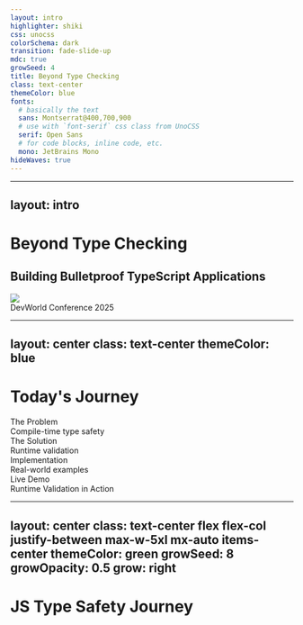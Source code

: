 ```yaml
---
layout: intro
highlighter: shiki
css: unocss
colorSchema: dark
transition: fade-slide-up
mdc: true
growSeed: 4
title: Beyond Type Checking
class: text-center
themeColor: blue
fonts:
  # basically the text
  sans: Montserrat@400,700,900
  # use with `font-serif` css class from UnoCSS
  serif: Open Sans
  # for code blocks, inline code, etc.
  mono: JetBrains Mono
hideWaves: true
---
```


---
layout: intro
---

<div class="relative pb-8">
  <h1 class="!text-8xl !leading-23 !mb-6"> Beyond Type Checking </h1>

  <h2 color-blue-200 pb-4> Building <span v-mark.blue.highlight.delay300 color-white>Bulletproof</span> TypeScript Applications </h2>

  <div class="absolute top-[100%] left-0">
    <div><img src="/devworld-logo.png" class="h-12 pb-2"></div>
    <div text-sm opacity-75>DevWorld Conference 2025</div>
  </div>
</div>

<!--
Hello everyone, welcome to my talk about Beyond Type Checking!

I'm looking forward to sharing with you today how we can make our TypeScript applications truly bulletproof

TypeScript has revolutionized how we write JavaScript, however there's a critical gap between compile-time and runtime. Today, we'll bridge that gap together.
-->

---
layout: center
class: text-center
themeColor: blue
---

# Today's Journey

<div class="grid grid-cols-2 gap-4 mt-8 text-center">
  <div v-click class="p-4 border rounded-lg bg-yellow-900/20">
    <div i-ph:warning-circle-duotone class="text-4xl mb-2 mx-auto" />
    <div class="font-bold">The Problem</div>
    <div class=" opacity-75">Compile-time type safety</div>
  </div>

  <div v-click class="p-4 border rounded-lg bg-blue-900/20">
    <div i-logos-zod class="text-4xl mb-2 mx-auto" />
    <div class="font-bold">The Solution</div>
    <div class=" opacity-75">Runtime validation</div>
  </div>

  <div v-click class="p-4 border rounded-lg bg-purple-900/20">
    <div i-ph:code-duotone class="text-4xl mb-2 mx-auto" />
    <div class="font-bold">Implementation</div>
    <div class=" opacity-75">Real-world examples</div>
  </div>

  <div v-click class="p-4 border rounded-lg bg-green-900/20">
    <div i-ph:rocket-launch-duotone class="text-4xl mb-2 mx-auto" />
    <div class="font-bold">Live Demo</div>
    <div class=" opacity-75">Runtime Validation in Action</div>
  </div>
</div>

<!--
In this session, we'll explore the runtime type safety challenges we face.

I'll show how we can use schema validation can help solve these problems with real-world examples.

We'll finish with a live demo of end-to-end type safety in action.
-->

---
layout: center
class: text-center flex flex-col justify-between max-w-5xl mx-auto items-center
themeColor: green
growSeed: 8
growOpacity: 0.5
grow: right
---

# JS Type Safety Journey

<div class="relative flex justify-center mt-12">
  <!-- Timeline line -->
  <div v-click="1" class="absolute left-0 right-0 top-[66px] transform -translate-y-1/2 h-1px bg-white/20"></div>

  <!-- Timeline items -->
  <div class="flex justify-between items-center">
    <div v-click class="timeline-item">
      <div class="icon-container bg-yellow-400">
        <div i-vscode-icons:file-type-js-official class="text-6xl" />
      </div>
      <div class="timeline-label">
        JavaScript's<br>"Trust Me" Era
      </div>
    </div>
    <div v-click class="timeline-item">
      <div class="icon-container bg-blue-400">
        <div i-vscode-icons:file-type-typescript-official class="text-6xl" />
      </div>
      <div class="timeline-label">TypeScript<br>Compile-Time Safety</div>
    </div>
    <div v-click class="timeline-item">
      <div class="icon-container bg-red-400">
        <div i-ph:shield-warning class="text-6xl" />
      </div>
      <div class="timeline-label">Runtime<br>Safety Gap</div>
    </div>
  </div>
</div>

<style>
.timeline-item {
  @apply flex flex-col items-center transition-all duration-500;
  opacity: 0;
  transform: translateY(20px);
  transform-origin: 50% 50%;
  scale: 0.9;
}

.icon-container {
  @apply w-30 h-30 rounded-full flex items-center justify-center
         mb-4 shadow-lg transition-transform hover:scale-110;
}

.timeline-label {
  @apply text-lg text-center px-8 font-semibold;
}

.slidev-vclick-target {
  opacity: 1;
  transform: translateY(0);
}

.slidev-vclick-current.timeline-item {
  scale: 1.1;
}
</style>

<!--
Let's look at how we got here. Our journey with type safety has three distinct phases. First, the JavaScript era—the 'trust me' era. I honestly don't know how we were able to code production apps like this. Then came TypeScript—a game changer. Suddenly, we had compile-time safety, and those red squiggly lines became our best friends. But we discovered a problem: all our beautiful types disappear at runtime. That's our focus today—bridging this gap. Quick show of hands—who's been bitten by runtime type errors? Those hands? That's why we're here.
-->

---
layout: two-cols
class: items-stretch gap-8
themeColor: green
---

<h1 class="!mb-0">The Trust Boundary</h1>

<div class="system-architecture">
  <div class="node frontend safe" v-click>
    <div i-ph:shield-check-duotone class="text-2xl icon" />
    <div class="node-label">Javascript<br/>Application (Frontend / Backend)</div>
  </div>
  <div class="node frontend safe" v-click="2">
    <div i-ph:shield-check-duotone class="text-2xl icon" />
    <div class="node-label">Typescript<br/>Application (Frontend / Backend)</div>
  </div>
  <div v-click class="trust-boundary">TS Trust Boundary</div>
  <div class="external grid grid-cols-2 gap-4">
    <div class="node api danger" v-click>
      <div i-ph:warning-circle-duotone class="text-2xl icon" />
      <div class="node-label">API</div>
    </div>
    <div class="node db danger" v-click>
      <div i-ph:database-duotone class="text-2xl icon" />
      <div class="node-label">Session / <br> Local Storage</div>
    </div>
    <div class="node query danger" v-click>
      <div i-ph:question-duotone class="text-2xl icon" />
      <div class="node-label">Path \ Query Params</div>
    </div>
    <div class="node env danger" v-click>
      <div i-ph:gear-duotone class="text-2xl icon" />
      <div class="node-label">ENV Vars</div>
    </div>
    <div class="node env danger" v-click>
      <div i-ph:gear-duotone class="text-2xl icon" />
      <div class="node-label">File System</div>
    </div>
    <div class="node env danger" v-click>
      <div i-ph:gear-duotone class="text-2xl icon" />
      <div class="node-label">Form Data</div>
    </div>
  </div>
</div>

::right::

<div class="absolute top-10 left-115" v-click="1">

````md magic-move {at: 2}
```js
// JavaScript's "Trust Me" Era
const user = {
  id: '123',
  name: 'Alice'
} // Let's hope this is a user
```

```ts
// TypeScript's Compile-Time Safety
interface User {
  id: string
  name: string
}

const user: User = {
  id: '123',
  name: 'Alice'
} // ✅ Compile-time check
```

```ts
// TypeScript's Compile-Time Safety
interface User {
  id: string
  name: string
}

// Outside Trust Boundary: We just hope these match
const response = await api.getUser()
const user = response.data as User // 😰
```

```ts
// TypeScript's Compile-Time Safety
interface User {
  id: string
  name: string
}

// Outside Trust Boundary: We just hope these match
const response = await api.getUser()
const user = response.data as User // 😰

const storage = localStorage.getItem('user') // 😰
const user = JSON.parse(storage) as User // 😰
```

```ts
// TypeScript's Compile-Time Safety
interface User {
  id: string
  name: string
}

// Outside Trust Boundary: We just hope these match
const response = await api.getUser()
const user = response.data as User // 😰

const storage = localStorage.getItem('user') // 😰
const user = JSON.parse(storage) as User // 😰

const { id } = useRoute().query as User['id'] // 😰
```

```ts
// TypeScript's Compile-Time Safety
interface User {
  id: string
  name: string
}

// Outside Trust Boundary: We just hope these match
const response = await api.getUser()
const user = response.data as User // 😰

const storage = localStorage.getItem('user') // 😰
const user = JSON.parse(storage) as User // 😰

const { id } = useRoute().query as User['id'] // 😰

const apiKey = process.env.API_KEY as string // 😰
```

```ts
// TypeScript's Compile-Time Safety
interface User {
  id: string
  name: string
}

// Outside Trust Boundary: We just hope these match
const response = await api.getUser()
const user = response.data as User // 😰

const storage = localStorage.getItem('user') // 😰
const user = JSON.parse(storage) as User // 😰

const { id } = useRoute().query as User['id'] // 😰

const apiKey = process.env.API_KEY as string // 😰

const file = fs.readFileSync('user.json') // 😰
const config = JSON.parse(file) as Config // 😰
```

```ts
// TypeScript's Compile-Time Safety
interface User {
  id: string
  name: string
}

// Outside Trust Boundary: We just hope these match
const response = await api.getUser()
const user = response.data as User // 😰

const storage = localStorage.getItem('user') // 😰
const user = JSON.parse(storage) as User // 😰

const { id } = useRoute().query as User['id'] // 😰

const apiKey = process.env.API_KEY as string // 😰

const file = fs.readFileSync('user.json') // 😰
const config = JSON.parse(file) as Config // 😰

const { register } = useForm<User>();
return (
  <input {
    ...register("firstName", { required: true, maxLength: 20 })
    } />
);
```
````

</div>

<style>
.system-architecture {
  @apply relative h-full w-full mt--2;
}

.node {
  @apply w-24 h-24 rounded-2xl flex flex-col items-center
         justify-center p-2 border-2 border-gray-700 bg-gray-800/30;
}

.safe {
  @apply bg-[#367450] border-2 border-green-600;
}

.danger {
  @apply bg-red-800/30 border-2 border-red-600;
}

.node-label {
  @apply mt-1 text-xs text-center;
}

.frontend { position: absolute; left: 7%; top: 60px }
.external { position: absolute; left: 40%; top: 60px }

.trust-boundary {
  @apply absolute left-[2px] text-center top-[26px] h-[150px] w-[150px] rounded-xl p-2 text-sm text-yellow-400 bg-yellow-50/10;
}
</style>

<!--
Firstly lets look at something I call the Trust Boundary. Inside, TypeScript protects us. Outside? We're making promises we can't keep. Every time you're doing one of these things you're losing trust that the application will run correctly.

Let's look at some code. Here's our safe TypeScript code—beautiful type checking, the compiler has our back. Now, outside the boundary: see these 'as' keywords? Each one is a leap of faith. We're telling TypeScript: Trust me, back to the "trust me" phase.

Last month, a production bug cost the team two days of debugging—all because we trusted data across this boundary. Every 'as' in your codebase is a red flag. Each type assertion is a potential bug. And TypeScript can't help us here.
-->

---
layout: two-cols-header
themeColor: green
---

# Real-World Impact

::left::

<div class="p-3 border rounded-lg bg-red-900/10" v-click>
  <h4 class="mb-2">Common Pain Points</h4>
  <div class="grid gap-1 opacity-75">
    <div>❌ Type coercion errors in API responses</div>
    <div>❌ Unexpected null/undefined values</div>
    <div>❌ Invalid enum values from external systems</div>
    <div>❌ Unable to access data due to security restrictions</div>
    <div>❌ Cross-site scripting (XSS) from unvalidated data </div>
  </div>
</div>

<div class="p-3 border rounded-lg bg-yellow-900/10 mt-4" v-click>
  <h4 class="mb-2">The Cost</h4>
  <div class="grid gap-1 opacity-75">
    <div>💸 Data-related bugs are costly</div>
    <div>⏱️ Significant debugging time</div>
    <div>😡 User experience degradation</div>
    <div>🔒 Potential security risks</div>
  </div>
</div>

::right::

<v-click>

```ts
// Example: API Response Validation
interface User {
  id: string
  email: string
  createdAt: Date
  role: 'ADMIN' | 'USER'
  preferences: { theme: 'light' | 'dark' }
}

// What we receive from API
const apiResponse: User = {
  id: '123', // ✅
  email: 'not-valid', // ❌ Invalid format
  createdAt: '2024-13-45', // ❌ Invalid date
  role: 'admin', // ❌ Wrong case
  preferences: { theme: 'blue' } // ❌ Invalid theme
}

// Runtime errors
apiResponse.email.includes('@') // 💥 Invalid email
new Date(apiResponse.createdAt) // 💥 Invalid date
apiResponse.role === 'ADMIN' // 💥 Case mismatch
```

</v-click>

<!--
These aren't just theoretical problems. Last month, a client's app was silently crashing and not showing critical information because an API returning the status of an application started running null, this was a required field and because of an api change it broke without them knowing.

Each of these failures costs time and money. Best case: immediate error and quick fix. Worst case: silent data corruption.

Who's had an API change break their app? Anyone here lost hours debugging an ENV issue?
-->

---
themeColor: green
layout: two-cols-narrow
layoutClass: items-center
---

# The Runtime Validation Gap

::right::

````md magic-move
```ts
// Real-world example
interface LoanStatusResponse {
  id: string
  loanStatus: {
    amount: number
    currency: 'USD' | 'EUR'
    status: 'pending' | 'approved' | 'rejected'
    interestRate: number
  }
  total: number
  createdAt: Date
}
```

```ts
// Real-world example
interface LoanStatusResponse {
  id: string
  loanStatus: {
    amount: number
    currency: 'USD' | 'EUR'
    status: 'pending' | 'approved' | 'rejected'
    interestRate: number
  }
  total: number
  createdAt: Date
}

// What you get
const response: LoanStatusResponse = {
  id: '12345',
  loanStatus: null, // 😱 Should be an object!
  total: '0', // 😱 Shouldn't be zero!
  createdAt: '2025-01-01'
}
```
````

<!--
Let's see this problem in action. Here's a real-world example I encountered recently. First, look at our TypeScript interface—clean, precise, everything perfectly typed. This is what our code expects.

Now, here's what actually comes from the API: IDs as numbers instead of strings, amounts as strings instead of numbers, invalid enum values, malformed dates, negative values where they should be positive.

This exact scenario happened to a client—the bug made it to production, took down their payment processing for 2 hours, and cost them thousands in lost revenue. But we can prevent all of this. With runtime validation.

But there's a solution to solve this problem. We can make these boundaries safe. Let's see how.
-->

---
layout: statement
themeColor: green
---

<h1> From Blind Faith to  <span v-mark.green.highlight.delay600="1" color-white> Bulletproof Validation </span> </h1>

<h2> Building Trust Through <span v-mark.green.underline.delay2000="1" color-white>Runtime Validation </span> </h2>

<!--
Today, I want to take you on a journey - from the days of blind faith in our code to building truly bulletproof applications. We'll explore how runtime validation can transform the way we write TypeScript code and protect our applications from those sneaky type errors that slip through at runtime.

I've been working with TypeScript for years, and I've seen firsthand how devastating runtime type errors can be. But I've also discovered powerful solutions that can help us build more reliable applications. That's what I'm excited to share with you today.

By the end of this talk, you'll have practical strategies to protect your TypeScript applications from runtime type errors, making your code more robust and your development process more confident.
-->

---
layout: iframe-right
url: https://standardschema.dev/
themeColor: indigo
scale: 0.7
---

# What's Out There?

<div class="space-y-4">
  <div class="text-lg font-bold mb-4">Schema Validation Libraries</div>
  <div class="grid grid-cols-2 gap-4">
    <v-clicks>
      <div class="p-3 border rounded-lg flex items-center gap-2" :class="$slidev.nav.clicks > 3 ? 'border-green-500 bg-green-500/10' : ''">
        <div i-logos-zod class="text-2xl" />
        <div>Zod</div>
      </div>
      <div class="p-3 border rounded-lg flex items-center gap-2" :class="$slidev.nav.clicks > 3 ? 'border-green-500 bg-green-500/10' : ''">
        <img src="/valibot.png" class="h-8 w-8" />
        <div>Valibot</div>
      </div>
      <div class="p-3 border rounded-lg flex items-center gap-2" :class="$slidev.nav.clicks > 3 ? 'border-green-500 bg-green-500/10' : ''">
        <img src="/arktype.svg" class="h-6 w-6" />
        <div>Arktype</div>
      </div>
    </v-clicks>
  </div>
</div>

<!--
Let's talk solutions. There are several great validation libraries out there, however our focus today will be Zod.

Zod stands out for several reasons: it's TypeScript-first, has zero dependencies, an incredibly expressive API, and fantastic ecosystem support.

Recently, went live with Zod in a large enterprise app—it caught 37 type mismatches in the first week, and the team's confidence in the codebase skyrocketed. Let's see it in action—I'll show you some real-world examples.
-->

---
layout: center
themeColor: indigo
---

# [What is]{.color-indigo-200} Standard Schema?

<div class="grid grid-cols-2 gap-6 mt-6">
  <div class="p-4 border rounded-lg bg-purple-900/20" v-click>
    <div class="font-bold mb-1">Collaborative Initiative</div>
    <div class="opacity-75">Created through collaboration between Zod, Valibot, and ArkType teams</div>
  </div>
  <div class="p-4 border rounded-lg bg-blue-900/20" v-click>
    <div class="font-bold mb-1">Ecosystem Integration</div>
    <div class="opacity-75">Designed for seamless adoption across frameworks and tools</div>
  </div>
  <div class="p-4 border rounded-lg bg-green-900/20" v-click>
    <div class="font-bold mb-1">Universal Standard</div>
    <div class="opacity-75">Unified approach to schema validation across the JavaScript ecosystem</div>
  </div>
  <div class="p-4 border rounded-lg bg-yellow-900/20" v-click>
    <div class="font-bold mb-1">Community-Driven</div>
    <div class="opacity-75">Evolving best practices shaped by real-world implementation</div>
  </div>
</div>

<!--
Choosing a library that supports Standard Schema is increasingly important as the ecosystem evolves. Created by the minds behind Zod, Valibot, and ArkType, it represents where validation is heading.

The key advantage is future-proofing your codebase. As more libraries implement the spec, your validation logic becomes portable. You can switch between libraries without rewriting code, and your tools will work consistently across different validation solutions.

The community aspect is crucial - as adoption grows, we're seeing more shared tooling, documentation, and best practices. This makes it easier to learn, implement, and maintain validation across projects.

Framework creators are also taking notice, with many building Standard Schema support into their tools. This means better integration and a more consistent development experience across the ecosystem.
-->

---
themeColor: indigo
layout: two-cols-narrow
layoutClass: items-center
---

# Schema Validation {.text-indigo-200}
# Why Zod?

::right::
<div class="grid gap-4">
  <div class="flex items-center gap-2">
    <div i-ph:star-duotone class="text-xl text-yellow-400" />
    <div><strong>Popular Choice:</strong> Most widely adopted in the TypeScript ecosystem</div>
  </div>

  <div class="flex items-center gap-2">
    <div i-ph:shield-check-duotone class="text-xl text-green-400" />
    <div><strong>Type Safety:</strong> Seamless TypeScript integration</div>
  </div>

  <div class="flex items-center gap-2">
    <div i-ph:code-duotone class="text-xl text-blue-400" />
    <div><strong>Developer Experience:</strong> Intuitive API and excellent documentation</div>
  </div>

  <div class="flex items-center gap-2">
    <div i-ph:lightning-duotone class="text-xl text-purple-400" />
    <div><strong>Performance:</strong> Optimized for runtime validation</div>
  </div>

  <div class="flex items-center gap-2">
    <div i-ph:users-duotone class="text-xl text-orange-400" />
    <div><strong>Ecosystem:</strong> Rich set of utilities and community support</div>
  </div>
</div>

<!--
I'm not saying you should use Zod, however it is the most widely adopted in the TypeScript ecosystem. I'm saying you should use a library that supports Standard Schema.

It's the popular choice for a reason, it's a great library. Provides type safety, good developer experience and performance.
-->

---
themeColor: indigo
layout: two-cols-header
---

# Schema Fundamentals

::left::

````md magic-move
```ts
type Product = {
  id: string
  price: number
  variants: {
    size: "S" | "M" | "L"
  }[]
}
```

```ts
type Product = {
  id: string
  price: number
  variants: {
    size: "S" | "M" | "L"
  }[]
}

// Schema Definition
const ProductSchema = z.object({
  id: z.string(),
  price: z.number(),
  variants: z.array(
    z.object({
      size: z.enum(['S', 'M', 'L']),
    })
  )
})
```

```ts
type Product = {
  id: string
  price: number
  variants: {
    size: "S" | "M" | "L"
  }[]
}

// Schema Definition
const ProductSchema = z.object({
  id: z.string().uuid(),
  price: z.number().positive(),
  variants: z.array(
    z.object({
      size: z.enum(['S', 'M', 'L']),
    })
  )
})
```

```ts
type Product = {
  id: string
  price: number
  variants: {
    size: "S" | "M" | "L"
  }[]
}

// Schema Definition
const ProductSchema = z.object({
  id: z.string().uuid(),
  price: z.number().positive(),
  variants: z.array(
    z.object({
      size: z.enum(['S', 'M', 'L']),
    })
  )
})
```

```ts
// Schema Definition
const ProductSchema = z.object({
  id: z.string().uuid(),
  price: z.number().positive(),
  variants: z.array(
    z.object({
      size: z.enum(['S', 'M', 'L']),
    })
  )
})

// Type Inference
type Product = z.infer<typeof ProductSchema>
/*
{
  id: string
  price: number
  variants: {
    size: "S" | "M" | "L"
  }[]
}
*/
```
````

::right::

<div v-click class="mb-4">

```ts
// Runtime Validation - No thrown error
const result = ProductSchema.safeParse(data)
if (result.success) {
  // Success
  console.log(result.data) // Type Product
}
else {
  // Detailed error reporting
  console.log(result.error.format())
}
```

</div>

<div v-click>

```ts
// Runtime Validation - Throws error
try {
  const result = ProductSchema.parse(data)
  console.log(result) // Type Product
}
catch (error) {
  console.error(error)
}
```

</div>

<!--
Let's dive into how Zod works in practice. We'll start with a simple but real-world example.

First, look at our TypeScript interface—clean, precise, everything perfectly typed. This is what our code expects. Now, here's what actually comes from the API: IDs as numbers instead of strings, amounts as strings instead of numbers, invalid enum values, malformed dates, negative values where they should be positive.

This exact scenario happened to a client—the bug made it to production, took down their payment processing for 2 hours, and cost them thousands in lost revenue. But we can prevent all of this. With runtime validation. Let me show you how.
-->

---
layout: two-cols-header
themeColor: green
---

# Developer Workflows

::left::
<div class="space-y-4">
  <div v-click class="p-4 border rounded-lg bg-blue-900/20">
    <div class="font-bold mb-2">Schema-First Development</div>

```ts
// 1. Define Schema
const todoSchema = z.object({
  title: z.string(),
  completed: z.boolean()
})

// 2. Define Update Schema
const updateTodoSchema = todoSchema.extend({
  title: z.string().min(1).max(100),
})

// 2. Generate Types
type Todo = z.infer<typeof TodoSchema>
type UpdateTodo = z.infer<typeof UpdateTodoSchema>
```

  </div>
</div>

::right::

<div class="space-y-4">
  <div v-click class="p-4 border rounded-lg bg-blue-900/20">
    <div class="font-bold mb-2">Implement Features</div>

```ts
// 3. Implement Features
function getTodo(id: string) {
  const todo = fetch(`/api/todos/${id}`).then(res => res.json())
  return todoSchema.parse(todo)
}

function updateTodo(id: string, data: UpdateTodo) {
  const validatedData = updateTodoSchema.parse(data)
  const updatedTodo = fetch(`/api/todos/${id}`, {
    method: 'PUT',
    body: JSON.stringify(validatedData)
  }).then(res => res.json())
  return updatedTodoSchema.parse(updatedTodo)
}
```

  </div>
</div>

---
themeColor: indigo
---

# Schema Validation in Practice

<div class="grid grid-cols-2 gap-2">
  <div v-click>

```ts
// Environment Variables
const envSchema = z.object({
  DATABASE_URL: z.string().url(),
  PORT: z.number().min(1024).max(65535),
  NODE_ENV: z.enum(['development', 'production', 'test'])
})

envSchema.parse(process.env)
```

  </div>
  <div v-click>

```ts
// Query Parameters
const querySchema = z.object({
  page: z.number().min(1).default(1),
  limit: z.number().min(1).max(100).default(10),
  search: z.string().optional()
})

querySchema.parse(req.query)
```

  </div>
  <div v-click>

```ts
// Form Validation with Veevalidate
const userSchema = z.object({
  username: z.string().min(3),
  email: z.string().email(),
  password: z.string().min(8)
})

const form = useForm({
  validationSchema: toTypedSchema(userSchema)
})
```

  </div>
  <div v-click>

```ts
// API Response Validation
const apiSchema = z.object({
  id: z.string(),
  name: z.string(),
  createdAt: z.string().datetime(),
  updatedAt: z.string().datetime(),
})

const response = await fetch('/api/data')
const data = apiSchema.parse(await response.json())
```

  </div>
</div>

<!--
Let's see Zod in action.

First, query params—often overlooked, but notice the defaults and bounds for safety. This prevents common pagination bugs. Forms are where Zod really shines—integration with Shadcn makes it seamless, and real-time validation improves UX. API responses—this is where we close the runtime gap. Notice the nested structure validation—this catches API changes immediately. These patterns work across your entire stack.
-->

---
themeColor: indigo
gridClass: items-center flex-grow-1 pb-20
layoutClass: flex flex-col
---

# Ecosystem Integration

<div class="grid grid-cols-2 gap-4 mt-8 ">

  <div v-click class="p-4 border rounded-lg bg-blue-900/20">
    <div class="font-bold mb-2">API Validation</div>
    <div class="opacity-75">Seamless integration with frameworks like Express, Fastify, Nitro to validate incoming requests.</div>
  </div>

  <div v-click class="p-4 border rounded-lg bg-purple-900/20">
    <div class="font-bold mb-2">Frontend Safety</div>
    <div class="opacity-75">Type-safe forms with React Hook Form, FormKit, Veevalidate, Shadcn, etc.</div>
  </div>

  <div v-click class="p-4 border rounded-lg bg-green-900/20">
    <div class="font-bold mb-2">Single Source of Truth</div>
    <div class="opacity-75">Zod schemas can be used in the frontend, backend, and generated from your database schema.</div>
  </div>

  <div v-click class="p-4 border rounded-lg bg-yellow-900/20">
    <div class="font-bold mb-2">Type-safe API Clients</div>
    <div class="opacity-75">Auto-generate type-safe clients for your API with Zod.</div>
  </div>

  <div v-click class="p-4 border rounded-lg bg-red-900/20">
    <div class="font-bold mb-2">Generate Mocks from Schemas</div>
    <div class="opacity-75">Generate realistic mock data for testing and development.</div>
  </div>

  <div v-click class="p-4 border rounded-lg bg-indigo-900/20">
    <div class="font-bold mb-2">AI Data Generation</div>
    <div class="opacity-75">Use schemas to generate structured data with AI.</div>
  </div>

</div>

<!--
Zod works with all major javascript frameworks—validate incoming requests before they hit your business logic. It's a single source of truth—frontend, backend, database, all in sync. Type-safe forms are a game changer—no more guessing about form data types. Generate type-safe API clients that match your API exactly—no more manual type definitions. Generate realistic mock data from your schemas—great for development and testing. Generate Zod schemas from your database—keep your types in sync with your data. Zod isn't just a validation library—it's a complete type safety ecosystem.
-->

---
themeColor: indigo
---

# Tooling Support

<div class="grid grid-cols-3 gap-4 mt-6">
  <div class="p-4 border rounded-lg" v-click>
    <div class="font-bold mb-2 flex items-center gap-2">
      <div i-carbon-api class="text-xl" />
      API Frameworks
    </div>
    <div class="grid grid-cols-2 gap-2 text-sm opacity-75">
      <div class="flex items-center gap-2">
        <div i-unjs-h3 />
        H3
      </div>
      <div class="flex items-center gap-2">
        <div i-unjs-nitro />
        Nitro
      </div>
      <div class="flex items-center gap-2">
        <div i-logos-trpc />
        tRPC
      </div>
      <div class="flex items-center gap-2">
        <div i-logos-hono />
        Hono
      </div>
      <div class="flex items-center gap-2">
        <div i-carbon-function />
        oRPC
      </div>
      <div class="flex items-center gap-2">
        <div i-logos-graphql />
        GQLoom
      </div>
      <div class="flex items-center gap-2">
        <div i-devicon-express />
        express-zod-api
      </div>
      <div class="flex items-center gap-2 opacity-50">
       and more...
      </div>
    </div>
  </div>

  <div class="p-4 border rounded-lg" v-click>
    <div class="font-bold mb-2 flex items-center gap-2">
      <div i-carbon-document class="text-xl" />
      Form Libraries
    </div>
    <div class="grid grid-cols-2 gap-2 text-sm opacity-75">
      <div class="flex items-center gap-2">
        <div i-logos-react />
        TanStack Form
      </div>
      <div class="flex items-center gap-2">
        <div i-logos-vue />
        Formwerk
      </div>
      <div class="flex items-center gap-2">
        <div i-logos-vue />
        Veevalidate
      </div>
      <div class="flex items-center gap-2">
        <div i-logos-vue />
        Regle
      </div>
      <div class="flex items-center gap-2">
        <div i-devicon-svelte />
        Superforms
      </div>
       <div class="flex items-center gap-2">
        <div i-logos-react />
        React Hook Form
      </div>
      <div class="flex items-center gap-2 opacity-50">
       and more...
      </div>
    </div>
  </div>

  <div class="p-4 border rounded-lg" v-click>
    <div class="font-bold mb-2 flex items-center gap-2">
      <div i-carbon-application class="text-xl" />
      UI Frameworks
    </div>
    <div class="grid grid-cols-2 gap-2 text-sm opacity-75">
      <div class="flex items-center gap-2">
        <div i-logos-qwik />
        Qwik
      </div>
      <div class="flex items-center gap-2">
        <div i-logos-nuxt-icon />
        Nuxt UI
      </div>
      <div class="flex items-center gap-2">
        <div i-logos-deno />
        Mage
      </div>
       <div class="flex items-center gap-2">
        <div i-simple-icons-primevue />
        Primevue
      </div>
      <div class="flex items-center gap-2">
        <div i-simple-icons-shadcnui />
        Shadcn
      </div>
      <div class="flex items-center gap-2">
        <div i-simple-icons-shadcnui />
        Shadcn-vue
      </div>
      <div class="flex items-center gap-2">
        <div i-logos-react />
        renoun
      </div>
      <div class="flex items-center gap-2">
        <div i-logos-vue />
        Nuxt Content
      </div>
      <div class="flex items-center gap-2">
        <div i-devicon-astro />
        Astro Content
      </div>
      <div class="flex items-center gap-2 opacity-50">
       and more...
      </div>
    </div>
  </div>

  <div class="p-4 border rounded-lg" v-click>
    <div class="font-bold mb-2 flex items-center gap-2">
      <div i-carbon-http class="text-xl" />
      HTTP Clients
    </div>
    <div class="grid grid-cols-2 gap-2 text-sm opacity-75">
      <div class="flex items-center gap-2">
        <div i-carbon-data-base />
        upfetch
      </div>
      <div class="flex items-center gap-2">
        <div i-carbon-data-base />
        rest-client
      </div>
      <div class="flex items-center gap-2">
        <div i-carbon-data-base />
        better-fetch
      </div>
      <div class="flex items-center gap-2">
        <div i-carbon-data-base />
        make-service
      </div>
      <div class="flex items-center gap-2 opacity-50">
       and more...
      </div>
    </div>
  </div>

  <div class="p-4 border rounded-lg" v-click>
    <div class="font-bold mb-2 flex items-center gap-2">
      <div i-carbon-tools class="text-xl" />
      Utilities
    </div>
    <div class="grid grid-cols-2 gap-2 text-sm opacity-75">
      <div class="flex items-center gap-2">
        <div i-devicon-typescript />
        T3 Env
      </div>
      <div class="flex items-center gap-2">
        <div i-devicon-react />
        cachified
      </div>
      <div class="flex items-center gap-2">
        <div i-ph:upload-duotone />
        UploadThing
      </div>
      <div class="flex items-center gap-2">
        <div i-devicon-typescript />
        OpenAuth
      </div>
      <div class="flex items-center gap-2">
        <div i-logos-faker />
        zod-schema-faker
      </div>
      <div class="flex items-center gap-2 opacity-50">
       and more...
      </div>
    </div>
  </div>

  <div class="p-4 border rounded-lg" v-click>
    <div class="font-bold mb-2 flex items-center gap-2">
      <div i-ph-flow-arrow-duotone class="text-xl" />
      Routing
    </div>
    <div class="space-y-2 text-sm opacity-75">
      <div class="flex items-center gap-2">
        <div i-logos-react />
        TanStack Router
      </div>
      <div class="flex items-center gap-2">
        <div i-devicon-typescript class="text-lg h-5 w-5" />
        call-api
      </div>
      <div class="flex items-center gap-2">
        <div i-logos-vue />
        Kitbag
      </div>
      <div class="flex items-center gap-2 opacity-50">
       and more...
      </div>
    </div>
  </div>
</div>

<!--
The ecosystem support for standard schemas is extensive. From API frameworks like tRPC and Hono, to form libraries like TanStack Form and React Hook Form, to UI frameworks like Qwik and Nuxt UI. HTTP clients, utilities, and routing solutions all support standard schemas. This means you can use the same schema definition across your entire stack, ensuring type safety and consistency throughout your application.
-->

---
themeColor: yellow
growSeed: 20
growOpacity: 0.3
grow: full
class: flex justify-center items-center
---

<div class="relative w-full">
  <qr-code class="absolute top-0 right-0" text="https://github.com/josephanson/demo-devworld-2025" error-level="H" :scale="5" />

# Live Demo 🚀

<div class="flex justify-between mb-8">
  <div>
    <h2 class="text-2xl mb-4"> Runtime Schema Validation </h2>
    <div class=" opacity-75"> Scan QR for demo repo </div>
  </div>
</div>

<div class="relative">
  <!-- Tooling diagram -->
  <div class="flex items-start gap-4 mb-8 text-center">
    <div class="node">
      <div i-logos-nuxt-icon class="text-4xl mb-2 w-10 h-10" />
      <div class="text-xs">Nuxt</div>
    </div>
    <div class="node">
      <div i-unjs-nitro class="text-4xl mb-2 w-10 h-10" />
      <div class="text-xs">Nitro</div>
    </div>
    <div class="node">
      <div i-logos-zod class="text-4xl mb-2 w-10 h-10" />
      <div class="text-xs">Zod</div>
    </div>
    <div class="node">
      <div i-logos-google-gemini class="text-4xl mb-2 w-10 h-10" />
      <div class="text-xs">Vercel AI with Browser basedGemini</div>
    </div>
  </div>

  <!-- Validation points -->
  <div class="grid grid-cols-3 gap-4 mt-8">
    <div v-click class="p-4 border rounded-lg bg-blue-900/20 text-center">
      <div class="font-bold">API Validation</div>
      <div class="text-xs opacity-75">Request / Response safety with Zod</div>
    </div>
    <div v-click class="p-4 border rounded-lg bg-purple-900/20 text-center">
      <div class="font-bold">Frontend Safety</div>
      <div class="text-xs opacity-75">Form validation with Zod</div>
    </div>
    <div v-click class="p-4 border rounded-lg bg-green-900/20 text-center">
      <div class="font-bold">Data Generation</div>
      <div class="text-xs opacity-75">Generate Data using Zod and AI</div>
    </div>
  </div>

</div>
</div>

<style>
.node {
  @apply flex flex-col items-center w-16
}
.arrow {
  @apply text-4xl self-center text-white/30;
}
.validation-point {
  @apply p-4 border rounded-lg text-center bg-gray-800/30 items-center flex flex-col justify-center;
}
</style>

<!--
Let me show you how this works in practice. I've prepared a full-stack demo application—you can follow along with the QR code. Starting with our source of truth—the database schema. Auto-generated Zod schemas from the database. Full request/response validation at the API layer. End-to-end type safety in the frontend. Watch how types flow from DB to API. See how we catch invalid requests. Experience real-time form validation. The slides and demo code are available at the URL shown—scan the QR code to get started right away. Feel free to reach out with questions.
-->

---
layout: center
themeColor: indigo
---

# Key Benefits 📈

<div class="grid grid-cols-2 gap-4 mt-6">
  <div class="p-4 border rounded-lg bg-green-900/20" v-click>
    <div class="text-green-400 text-2xl mb-2">⬇️ </div>
    <div class="font-bold">Fewer Production Bugs</div>
    <div class=" opacity-75">Runtime validation catches issues pre-deployment</div>
  </div>
  <div class="p-4 border rounded-lg bg-blue-900/20" v-click>
    <div class="text-blue-400 text-2xl mb-2">⏱️ </div>
    <div class="font-bold">Faster Debugging</div>
    <div class=" opacity-75">Detailed error paths & validation messages</div>
  </div>
  <div class="p-4 border rounded-lg bg-purple-900/20" v-click>
    <div class="text-purple-400 text-2xl mb-2">✨ </div>
    <div class="font-bold">DevEx Improvement</div>
    <div class=" opacity-75">Autocomplete & type safety across boundaries</div>
  </div>
  <div class="p-4 border rounded-lg bg-yellow-900/20" v-click>
    <div class="text-yellow-400 text-2xl mb-2">🔄 1:1</div>
    <div class="font-bold">Schema Parity</div>
    <div class=" opacity-75">Single source of truth across all layers</div>
  </div>
</div>

<!--
Let's summarize the key benefits of using Zod. Catch issues before they hit production—runtime validation catches issues pre-deployment. Pinpoint exact validation failures—detailed error paths and messages. Autocomplete and type safety everywhere—developer experience improvement. One source of truth across your stack—schema parity. One team reduced production bugs by 60%—most importantly, developer confidence skyrocketed.
-->

---
layout: two-cols
class: flex items-center my-auto
growSeed: 14
themeColor: blue
---

# Thank You!

<div class="mt-8">
  <div class="text-2xl font-bold mb-4">
    Let's Build Safer Systems Together
  </div>

  <div class="flex flex-col gap-4 mb-4">

<div>
  <h4 class="opacity-75">Slides & Resources</h4>
</div>

  <qr-code text="https://josephanson.com/talks/beyond-type-checking" error-level="H" :scale="2"/>

  </div>

  <div class="flex gap-4 text-xl mt-8 items-center">
    <a href="https://josephanson.com" target="_blank" class="border-none! flex items-center gap-2">
      <div i-ph-browser-duotone class="flex items-center justify-center" /> josephanson.com
    </a>
    <span>|</span>
    <a href="https://github.com/josephanson" target="_blank" class="border-none! flex items-center gap-2">
      <div i-ph-github-logo-duotone class="flex" /> josephanson
    </a>
  </div>

</div>

::right::

<img src="/me2.jpg" class="rounded-full absolute top-50% translate-y-[-50%] right-20 w-80 h-80 object-cover" />

<!--
Thank you all for your attention today. I hope you're now equipped to build safer TypeScript applications. Remember: runtime validation is just as important as static types. The slides and demo code are available at the URL shown—scan the QR code to get started right away. Start small—maybe validate one API endpoint. Build up gradually—add validation at each trust boundary. Share your experiences with the community. Together, we can make TypeScript applications truly bulletproof. Thank you for being part of this journey. Let's connect and build safer systems together.
-->
